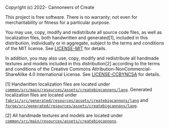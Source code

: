 Copyright (c) 2022- Cannoneers of Create

This project is free software. There is no warranty; not even for
merchantability or fitness for a particular purpose.

You may use, copy, modify and redistribute all source code files, as
well as localization files, both handwritten and generated[1], included
in this distribution, individually or in aggregate, subject to the terms
and conditions of the MIT license. See [LICENSE-MIT](LICENSE-MIT.md) for
details.

In addition, you may also use, copy, modify and redistribute all handmade
textures and models included in this distribution[2] according to the terms
and conditions of the Creative Commons Attribution-NonCommercial-ShareAlike
4.0 International License. See [LICENSE-CCBYNCSA](LICENSE-CCBYNCSA.md) for
details.

[1] Handwritten localization files are located under
[`common/src/main/resources/assets/createbigcannons/lang`](common/src/main/resources/assets/createbigcannons/lang).
Generated localization files are located under
[`fabric/src/generated/resources/assets/createbigcannons/lang`](fabric/src/generated/resources/assets/createbigcannons/lang) and
[`forge/src/generated/resources/assets/createbigcannons/lang`](forge/src/generated/resources/assets/createbigcannons/lang).

[2] All handmade textures and models are located under
[`common/src/main/resources/assets/createbigcannons`](common/src/main/resources/assets/createbigcannons).

